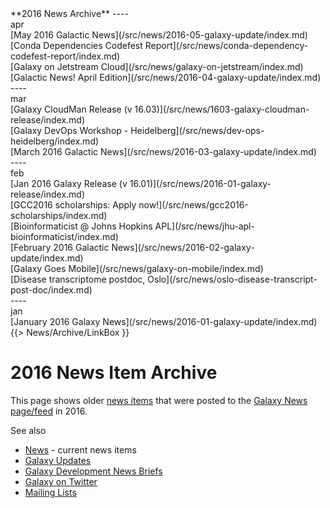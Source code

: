 <div class='linkbox'>
**2016 News Archive**
----
<div class='right'>apr</div>
[May 2016 Galactic News](/src/news/2016-05-galaxy-update/index.md)<br />
[Conda Dependencies Codefest Report](/src/news/conda-dependency-codefest-report/index.md)<br />
[Galaxy on Jetstream Cloud](/src/news/galaxy-on-jetstream/index.md)<br />
[Galactic News! April Edition](/src/news/2016-04-galaxy-update/index.md)<br />
----
<div class='right'>mar</div>
[Galaxy CloudMan Release (v 16.03)](/src/news/1603-galaxy-cloudman-release/index.md)<br />
[Galaxy DevOps Workshop - Heidelberg](/src/news/dev-ops-heidelberg/index.md)<br />
[March 2016 Galactic News](/src/news/2016-03-galaxy-update/index.md)<br />
----
<div class='right'>feb</div>
[Jan 2016 Galaxy Release (v 16.01)](/src/news/2016-01-galaxy-release/index.md)<br />
[GCC2016 scholarships: Apply now!](/src/news/gcc2016-scholarships/index.md)<br />
[Bioinformaticist @ Johns Hopkins APL](/src/news/jhu-apl-bioinformaticist/index.md)<br />
[February 2016 Galactic News](/src/news/2016-02-galaxy-update/index.md)<br />
[Galaxy Goes Mobile](/src/news/galaxy-on-mobile/index.md)<br />
[Disease transcriptome postdoc, Oslo](/src/news/oslo-disease-transcript-post-doc/index.md)<br />
----
<div class='right'>jan</div>
[January 2016 Galaxy News](/src/news/2016-01-galaxy-update/index.md)<br />
</div>
{{> News/Archive/LinkBox }}

# 2016 News Item Archive

This page shows older [news items](/src/news/index.md) that were posted to the [Galaxy News page/feed](/src/news/index.md) in 2016.

See also 
* [News](/src/news/index.md) - current news items
* [Galaxy Updates](/src/galaxy-updates/index.md)
* [Galaxy Development News Briefs](/src/docs/index.md)
* [Galaxy on Twitter](/src/galaxy-on-twitter/index.md)
* [Mailing Lists](/src/mailing-lists/index.md)

<br /><br />

<div class='newsItemList'>
